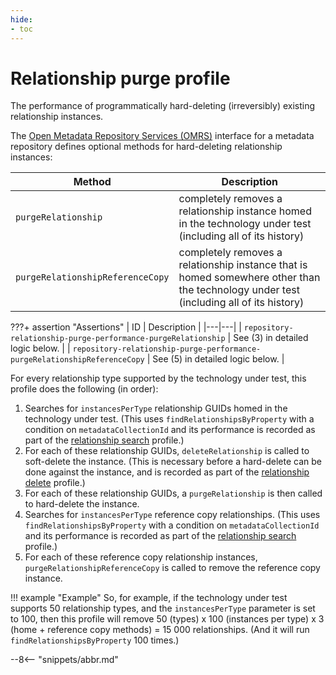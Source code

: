 ```yaml
---
hide:
- toc
---
```


<!-- SPDX-License-Identifier: CC-BY-4.0 -->
<!-- Copyright Contributors to the Egeria project. -->

# Relationship purge profile

The performance of programmatically hard-deleting (irreversibly) existing relationship instances.

The [Open Metadata Repository Services (OMRS)](/egeria-docs/services/omrs) interface for a metadata
repository defines optional methods for hard-deleting relationship instances:

| Method | Description |
|---|---|
| `purgeRelationship` | completely removes a relationship instance homed in the technology under test (including all of its history) |
| `purgeRelationshipReferenceCopy` | completely removes a relationship instance that is homed somewhere other than the technology under test (including all of its history) |

???+ assertion "Assertions"
    | ID | Description |
    |---|---|
    | `repository-relationship-purge-performance-purgeRelationship` | See (3) in detailed logic below. |
    | `repository-relationship-purge-performance-purgeRelationshipReferenceCopy` | See (5) in detailed logic below. |

For every relationship type supported by the technology under test, this profile does the following (in order):

1. Searches for `instancesPerType` relationship GUIDs homed in the technology under test. (This uses `findRelationshipsByProperty`
   with a condition on `metadataCollectionId` and its performance is recorded as part of the [relationship search](relationship-search.md) profile.)
1. For each of these relationship GUIDs, `deleteRelationship` is called to soft-delete the instance. (This is necessary
   before a hard-delete can be done against the instance, and is recorded as part of the [relationship delete](relationship-delete.md) profile.)
1. For each of these relationship GUIDs, a `purgeRelationship` is then called to hard-delete the instance.
1. Searches for `instancesPerType` reference copy relationships. (This uses `findRelationshipsByProperty` with a condition on
   `metadataCollectionId` and its performance is recorded as part of the [relationship search](relationship-search.md) profile.)
1. For each of these reference copy relationship instances, `purgeRelationshipReferenceCopy` is called to remove the reference copy
   instance.

!!! example "Example"
    So, for example, if the technology under test supports 50 relationship types, and the `instancesPerType` parameter is
    set to 100, then this profile will remove 50 (types) x 100 (instances per type) x 3 (home + reference copy methods) = 15 000
    relationships. (And it will run `findRelationshipsByProperty` 100 times.)

--8<-- "snippets/abbr.md"
